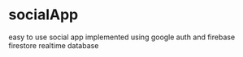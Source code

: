# socialApp
easy to use social app implemented using google auth and firebase firestore realtime database
